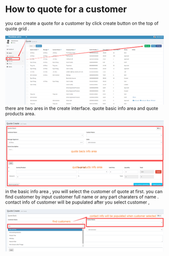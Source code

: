 # How to quote for a customer

you can create a quote for a customer by click create button on the top of quote grid .

![](/assets/create_quote.png)there are two ares in the create interface.  quote basic info area and quote products area.

![](/assets/create_quote_main.png)in the basic info area , you will select the customer of quote at first. you can find customer by input customer full name or any part charaters of name .  contact info of customer will be pupulated after you select customer , 

![](/assets/quote_select_customer.png)

